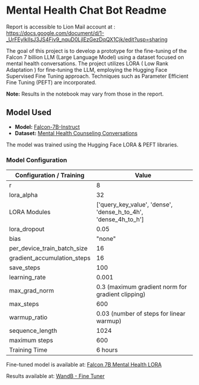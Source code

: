 # Mental Health Chat Bot Readme

Report is accessible to Lion Mail account at : https://docs.google.com/document/d/1-_UrFEylkIIsJ3JS4Fiv9_nquD0LjlEzGezDqQX1Cjk/edit?usp=sharing

The goal of this project is to develop a prototype for the fine-tuning of the Falcon 7 billion LLM (Large Language Model) using a dataset focused on mental health conversations. The project utilizes LORA ( Low Rank Adaptation )  for fine-tuning the LLM, employing the Hugging Face Supervised Fine Tuning approach. Techniques such as Parameter Efficient Fine Tuning (PEFT) are incorporated.

**Note:** Results in the notebook may vary from those in the report.

## Model Used
- **Model:** [Falcon-7B-Instruct](https://huggingface.co/tiiuae/falcon-7b-instruct)
- **Dataset:** [Mental Health Counseling Conversations](https://huggingface.co/datasets/Amod/mental_health_counseling_conversations)

The model was trained using the Hugging Face LORA & PEFT libraries.

### Model Configuration

| Configuration / Training                   | Value                                                |
| ------------------------------------------- | ---------------------------------------------------- |
| r                                           | 8                                                    |
| lora_alpha                                  | 32                                                   |
| LORA Modules                               | ['query_key_value', 'dense', 'dense_h_to_4h', 'dense_4h_to_h'] |
| lora_dropout                                | 0.05                                                 |
| bias                                        | "none"                                               |
| per_device_train_batch_size                 | 16                                                   |
| gradient_accumulation_steps                 | 16                                                   |
| save_steps                                  | 100                                                  |
| learning_rate                               | 0.001                                               |
| max_grad_norm                               | 0.3 (maximum gradient norm for gradient clipping)    |
| max_steps                                   | 600                                                  |
| warmup_ratio                                | 0.03 (number of steps for linear warmup)             |
| sequence_length                             | 1024                                                 |
| maximum steps                               | 600                                                 |
| Training Time                               | 6 hours                                             |

Fine-tuned model is available at: [Falcon 7B Mental Health LORA](https://huggingface.co/vkamal/falcon_7b_instruct_trained_mental_health_lora)

Results available at: [WandB - Fine Tuner](https://api.wandb.ai/links/fine-tuner/y4nxzle7)

